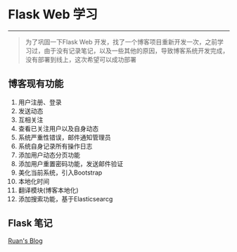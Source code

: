 # Flask Web 学习
---
> 为了巩固一下Flask Web 开发，找了一个博客项目重新开发一次，之前学习过，由于没有记录笔记，以及一些其他的原因，导致博客系统开发完成，没有部署到线上，这次希望可以成功部署 

## 博客现有功能
1. 用户注册、登录
2. 发送动态
3. 互相关注
4. 查看已关注用户以及自身动态
5. 系统严重性错误，邮件通知管理员
6. 系统自身记录所有操作日志
7. 添加用户动态分页功能
8. 添加用户重置密码功能，发送邮件验证
9. 美化当前系统，引入Bootstrap
10. 本地化时间
11. 翻译模块(博客本地化)
12. 添加搜索功能，基于Elasticsearcg

## Flask 笔记
[Ruan's Blog](https://wuhaaaaa.github.io/)

